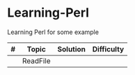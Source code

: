 # Learning-Perl
Learning Perl for some example

|   #  |   Topic   |     Solution      |       Difficulty      |
|-----|-----------|----------|------------|
||ReadFile
